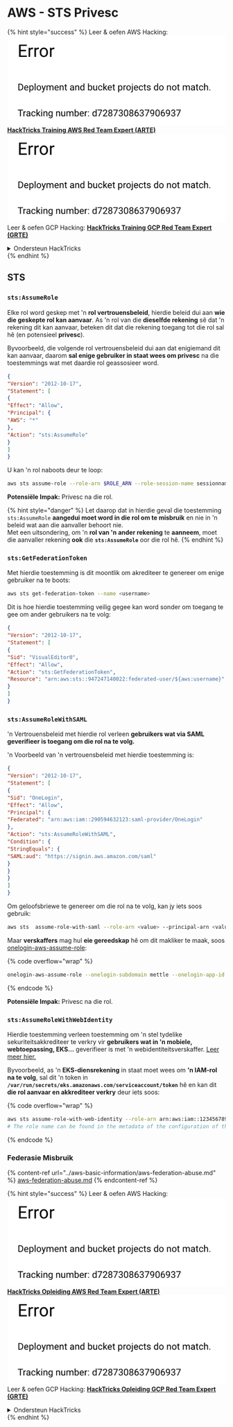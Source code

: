 # AWS - STS Privesc

{% hint style="success" %}
Leer & oefen AWS Hacking:<img src="../../../.gitbook/assets/image (1) (1).png" alt="" data-size="line">[**HackTricks Training AWS Red Team Expert (ARTE)**](https://training.hacktricks.xyz/courses/arte)<img src="../../../.gitbook/assets/image (1) (1).png" alt="" data-size="line">\
Leer & oefen GCP Hacking: <img src="../../../.gitbook/assets/image (2).png" alt="" data-size="line">[**HackTricks Training GCP Red Team Expert (GRTE)**<img src="../../../.gitbook/assets/image (2).png" alt="" data-size="line">](https://training.hacktricks.xyz/courses/grte)

<details>

<summary>Ondersteun HackTricks</summary>

* Kyk na die [**subskripsie planne**](https://github.com/sponsors/carlospolop)!
* **Sluit aan by die** 💬 [**Discord groep**](https://discord.gg/hRep4RUj7f) of die [**telegram groep**](https://t.me/peass) of **volg** ons op **Twitter** 🐦 [**@hacktricks\_live**](https://twitter.com/hacktricks\_live)**.**
* **Deel hacking truuks deur PRs in te dien na die** [**HackTricks**](https://github.com/carlospolop/hacktricks) en [**HackTricks Cloud**](https://github.com/carlospolop/hacktricks-cloud) github repos.

</details>
{% endhint %}

## STS

### `sts:AssumeRole`

Elke rol word geskep met 'n **rol vertrouensbeleid**, hierdie beleid dui aan **wie die geskepte rol kan aanvaar**. As 'n rol van die **dieselfde rekening** sê dat 'n rekening dit kan aanvaar, beteken dit dat die rekening toegang tot die rol sal hê (en potensieel **privesc**).

Byvoorbeeld, die volgende rol vertrouensbeleid dui aan dat enigiemand dit kan aanvaar, daarom **sal enige gebruiker in staat wees om privesc** na die toestemmings wat met daardie rol geassosieer word.
```json
{
"Version": "2012-10-17",
"Statement": [
{
"Effect": "Allow",
"Principal": {
"AWS": "*"
},
"Action": "sts:AssumeRole"
}
]
}
```
U kan 'n rol naboots deur te loop:
```bash
aws sts assume-role --role-arn $ROLE_ARN --role-session-name sessionname
```
**Potensiële Impak:** Privesc na die rol.

{% hint style="danger" %}
Let daarop dat in hierdie geval die toestemming `sts:AssumeRole` **aangedui moet word in die rol om te misbruik** en nie in 'n beleid wat aan die aanvaller behoort nie.\
Met een uitsondering, om 'n **rol van 'n ander rekening** te **aanneem**, moet die aanvaller rekening **ook** die **`sts:AssumeRole`** oor die rol hê.
{% endhint %}

### **`sts:GetFederationToken`**

Met hierdie toestemming is dit moontlik om akrediteer te genereer om enige gebruiker na te boots:
```bash
aws sts get-federation-token --name <username>
```
Dit is hoe hierdie toestemming veilig gegee kan word sonder om toegang te gee om ander gebruikers na te volg:
```json
{
"Version": "2012-10-17",
"Statement": [
{
"Sid": "VisualEditor0",
"Effect": "Allow",
"Action": "sts:GetFederationToken",
"Resource": "arn:aws:sts::947247140022:federated-user/${aws:username}"
}
]
}
```
### `sts:AssumeRoleWithSAML`

'n Vertrouensbeleid met hierdie rol verleen **gebruikers wat via SAML geverifieer is toegang om die rol na te volg.**

'n Voorbeeld van 'n vertrouensbeleid met hierdie toestemming is:
```json
{
"Version": "2012-10-17",
"Statement": [
{
"Sid": "OneLogin",
"Effect": "Allow",
"Principal": {
"Federated": "arn:aws:iam::290594632123:saml-provider/OneLogin"
},
"Action": "sts:AssumeRoleWithSAML",
"Condition": {
"StringEquals": {
"SAML:aud": "https://signin.aws.amazon.com/saml"
}
}
}
]
}
```
Om geloofsbriewe te genereer om die rol na te volg, kan jy iets soos gebruik:
```bash
aws sts  assume-role-with-saml --role-arn <value> --principal-arn <value>
```
Maar **verskaffers** mag hul **eie gereedskap** hê om dit makliker te maak, soos [onelogin-aws-assume-role](https://github.com/onelogin/onelogin-python-aws-assume-role): 

{% code overflow="wrap" %}
```bash
onelogin-aws-assume-role --onelogin-subdomain mettle --onelogin-app-id 283740 --aws-region eu-west-1 -z 3600
```
{% endcode %}

**Potensiële Impak:** Privesc na die rol.

### `sts:AssumeRoleWithWebIdentity`

Hierdie toestemming verleen toestemming om 'n stel tydelike sekuriteitsakkrediteer te verkry vir **gebruikers wat in 'n mobiele, webtoepassing, EKS...** geverifieer is met 'n webidentiteitsverskaffer. [Leer meer hier.](https://docs.aws.amazon.com/STS/latest/APIReference/API\_AssumeRoleWithWebIdentity.html)

Byvoorbeeld, as 'n **EKS-diensrekening** in staat moet wees om **'n IAM-rol na te volg**, sal dit 'n token in **`/var/run/secrets/eks.amazonaws.com/serviceaccount/token`** hê en kan dit **die rol aanvaar en akkrediteer verkry** deur iets soos: 

{% code overflow="wrap" %}
```bash
aws sts assume-role-with-web-identity --role-arn arn:aws:iam::123456789098:role/<role_name> --role-session-name something --web-identity-token file:///var/run/secrets/eks.amazonaws.com/serviceaccount/token
# The role name can be found in the metadata of the configuration of the pod
```
{% endcode %}

### Federasie Misbruik

{% content-ref url="../aws-basic-information/aws-federation-abuse.md" %}
[aws-federation-abuse.md](../aws-basic-information/aws-federation-abuse.md)
{% endcontent-ref %}

{% hint style="success" %}
Leer & oefen AWS Hacking:<img src="../../../.gitbook/assets/image (1) (1).png" alt="" data-size="line">[**HackTricks Opleiding AWS Red Team Expert (ARTE)**](https://training.hacktricks.xyz/courses/arte)<img src="../../../.gitbook/assets/image (1) (1).png" alt="" data-size="line">\
Leer & oefen GCP Hacking: <img src="../../../.gitbook/assets/image (2).png" alt="" data-size="line">[**HackTricks Opleiding GCP Red Team Expert (GRTE)**<img src="../../../.gitbook/assets/image (2).png" alt="" data-size="line">](https://training.hacktricks.xyz/courses/grte)

<details>

<summary>Ondersteun HackTricks</summary>

* Kyk na die [**subskripsie planne**](https://github.com/sponsors/carlospolop)!
* **Sluit aan by die** 💬 [**Discord groep**](https://discord.gg/hRep4RUj7f) of die [**telegram groep**](https://t.me/peass) of **volg** ons op **Twitter** 🐦 [**@hacktricks\_live**](https://twitter.com/hacktricks\_live)**.**
* **Deel hacking truuks deur PRs in te dien na die** [**HackTricks**](https://github.com/carlospolop/hacktricks) en [**HackTricks Cloud**](https://github.com/carlospolop/hacktricks-cloud) github repos.

</details>
{% endhint %}
